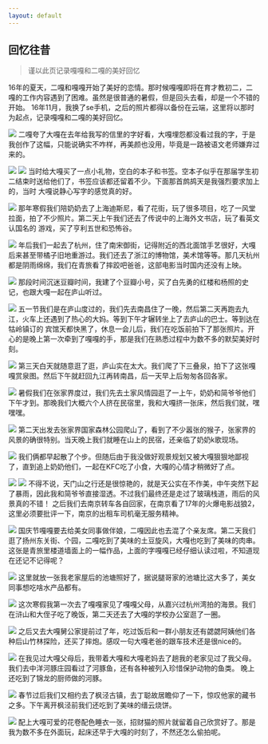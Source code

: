 ```yaml
---
layout: default
---
```

## 回忆往昔

>谨以此页记录嘎嘎和二嘎的美好回忆

16年的夏天，二嘎和嘎嘎开始了美好的恋情。那时候嘎嘎即将在育才教初二，二嘎的工作内容遇到了困难。虽然是很普通的暑假，但是回头去看，却是一个不错的开始。
16年11月，我换了se手机，之后的照片都得以备份在云端，这里将以那时为起点，记录嘎嘎和二嘎的美好回忆。

 ![][image-1]
 二嘎夸了大嘎在去年给我写的信里的字好看，大嘎埋怨都没看过我的字，于是我创作了这幅，只能说确实不咋样，再美颜也没用，毕竟是一路被语文老师嫌弃过来的。
 
 ![][image-2]
 ![][image-3]
 当时给大嘎买了一点小礼物，空白的本子和书签。空本子似乎在那届学生初二结束时送给他们了，书签应该都还留着不少。下面那首鹧鸪天是我强烈要求加上的，当时
 大嘎说静心写字的感觉真的好。
 
 ![][image-4]
 那年寒假我们陪奶奶去了上海迪斯尼，看了花街，玩了很多项目，吃了一风堂拉面，拍了不少照片。第二天上午我们还去了传说中的上海外文书店，玩了看英文认国名的
 游戏，买了亨利五世和恐怖谷。
 
 ![][image-5]
 年后我们一起去了杭州，住了南宋御街，记得附近的西北面馆手艺很好，大嘎后来甚至带橘子旧地重游过。我们还去了浙江的博物馆，美术馆等等。那几天杭州都是阴雨绵绵，我们在青旅看了摔跤吧爸爸，这部电影当时国内还没有上映。
 
 ![][image-6]
 那段时间沉迷豆瓣时间，我建了个豆瓣小号，买了白先勇的红楼和杨照的史记，也跟大嘎一起在庐山听过。
 
 ![][image-7]
 五一节我们是在庐山度过的，我们先去南昌住了一晚，然后第二天再跑去九江，火车上还遇到了热心的大妈。等到下午才辗转坐上了去庐山的巴士。等到达在牯岭镇订的
 宾馆天都快黑了，休息一会儿后，我们在吃饭前拍下了那张照片。开心的是晚上第一次牵到了嘎嘎的手，那是我们在熟悉过程中为数不多的默契美好时刻。
 
 ![][image-8]
 第三天白天就随意逛了逛，庐山实在太大。我们爬了下三叠泉，拍下了这张嘎嘎赏泉图。然后下午就赶回九江再转南昌，后一天早上后匆匆各回各家。
 
 ![][image-9]
 暑假我们在张家界度过，我们先去土家风情园逛了一上午，奶奶和简爷爷他们下午才到。那晚我们大概六个人挤在民宿里，我和大嘎挤一张床，然后我们就，嘿嘿嘿。
 
 ![][image-10]
 第二天出发去张家界国家森林公园爬山了，看到了不少嚣张的猴子，张家界的风景的确很特别。当天晚上我们就睡在山上的民宿，还亲临了奶奶k歌现场。
 
 ![][image-11]
 我们俩都早起散了个步。但随后由于我没做好观景规划又被大嘎狠狠地鄙视了，直到追上奶奶他们，一起在KFC吃了小食，大嘎的心情才稍微好了点。
 
 ![][image-12]
 ![][image-13]
 不得不说，天门山之行还是很惊艳的，就是天公实在不作美，中午突然下起了暴雨，因此我和简爷爷直接湿透。不过我们最终还是走过了玻璃栈道，雨后的风景真的不错！
 之后我们去南京转车各自回家，在南京看了17年的火爆电影战狼2，这里必须要批评一下，南京的出租车司机毫无服务精神。
 
 ![][image-14]
 国庆节嘎嘎要去给美女同事做伴娘，二嘎因此也去混了个亲友席。第二天我们逛了扬州东关街、个园，二嘎吃到了美味的土豆旋风，大嘎也吃到了美味的肉串。
 这张是青旅里楼道墙面上的一幅作品，上面的字嘎嘎已经仔细认读过啦，不知道现在还记不记得呢？
 
 ![][image-15]
 这里就放一张我老家屋后的池塘照好了，据说腿哥家的池塘比这大多了，美女同事想吃啥水产品都有。
 
 ![][image-16]
 这次寒假我第一次去了嘎嘎家见了嘎嘎父母，从嘉兴过杭州湾拍的海景。我们在浒山和大侄子吃了晚饭，第二天还去了大嘎的学校办公室逛了一圈。
 
 ![][image-17]
 之后又去大嘎舅公家提前过了年，吃过饭后和一群小朋友还有勰勰阿姨他们各种后山竹林探险，还买了摔炮。感叹一句大嘎老爸的跟车技术还是很nice的。
 
 ![][image-18]
 在我见过大嘎父母后，我带着大嘎和大嘎老妈去了趟我的老家见过了我父母。我们去中洋河豚庄园看过了河豚鱼，还有各种被列入珍惜保护动物的鱼类。
 晚上还吃到了锦龙的厨师做的河豚。
 
 ![][image-19]
 春节过后我们又相约去了枫泾古镇，去丁聪故居瞻仰了一下，惊叹他家的藏书之多。下午离开枫泾前我们还吃到了美味的缙云烧饼。
 
 ![][image-20]
 配上大嘎可爱的花卷配色睡衣一张，招财猫的照片就留着自己欣赏好了。那是我为数不多在外面玩，起床还早于大嘎的时刻了，不然还怎么偷拍呢。
 
 [image-1]:https://github.com/aladden/aladden.github.io/blob/master/pics/IMG_0037.JPG
 [image-2]:https://github.com/aladden/aladden.github.io/blob/master/pics/IMG_0098.JPG
 [image-3]:https://github.com/aladden/aladden.github.io/blob/master/pics/IMG_0114.JPG
 [image-4]:https://github.com/aladden/aladden.github.io/blob/master/pics/IMG_0359.JPG
 [image-5]:https://github.com/aladden/aladden.github.io/blob/master/pics/IMG_0480.JPG
 [image-6]:https://github.com/aladden/aladden.github.io/blob/master/pics/IMG_0194.JPG
 [image-7]:https://github.com/aladden/aladden.github.io/blob/master/pics/IMG_0666.JPG
 [image-8]:https://github.com/aladden/aladden.github.io/blob/master/pics/IMG_0689.JPG
 [image-9]:https://github.com/aladden/aladden.github.io/blob/master/pics/IMG_0329.JPG
 [image-10]:https://github.com/aladden/aladden.github.io/blob/master/pics/IMG_0759.JPG
 [image-11]:https://github.com/aladden/aladden.github.io/blob/master/pics/IMG_0361.JPG
 [image-12]:https://github.com/aladden/aladden.github.io/blob/master/pics/IMG_0398.JPG
 [image-13]:https://github.com/aladden/aladden.github.io/blob/master/pics/IMG_0619.JPG
 [image-14]:https://github.com/aladden/aladden.github.io/blob/master/pics/IMG_0652.JPG
 [image-15]:https://github.com/aladden/aladden.github.io/blob/master/pics/IMG_0938.JPG
 [image-16]:https://github.com/aladden/aladden.github.io/blob/master/pics/IMG_1553.JPG
 [image-17]:https://github.com/aladden/aladden.github.io/blob/master/pics/IMG_1555.JPG
 [image-18]:https://github.com/aladden/aladden.github.io/blob/master/pics/IMG_1562.JPG
 [image-19]:https://github.com/aladden/aladden.github.io/blob/master/pics/IMG_1639.JPG
 [image-20]:https://github.com/aladden/aladden.github.io/blob/master/pics/IMG_1562.JPG
